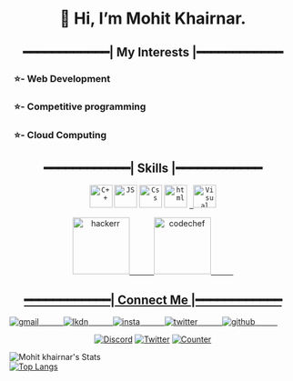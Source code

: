  <h1 align="center">👋 Hi, I’m Mohit Khairnar.</h1>

<h2 align="center">
━━━━━━━━━━━━| My Interests |━━━━━━━━━━━━</h2>
  <h3>&nbsp;&nbsp;⭐- Web Development</h3>
 <h3>&nbsp;&nbsp;⭐- Competitive programming</h3>
 <h3>&nbsp;&nbsp;⭐- Cloud Computing</h3> 

 <h2 align="center">
━━━━━━━━━━━━| Skills |━━━━━━━━━━━━</h2>

<p align="center">
 <code><a href="https://www.wikiwand.com/en/C%2B%2B"><img  alt="C++" height="40px" src="https://brandslogos.com/wp-content/uploads/thumbs/c-logo-vector.svg" /></a></code>
<code><a href="https://www.wikiwand.com/en/JavaScript"><img  alt="JS" height="40px" src="https://upload.wikimedia.org/wikipedia/commons/thumb/6/6a/JavaScript-logo.png/768px-JavaScript-logo.png" /></a></code>
 <code><a href="https://www.wikiwand.com/en/C%2B%2B"><img  alt="Css" height="40px" src="https://upload.wikimedia.org/wikipedia/commons/thumb/3/3d/CSS.3.svg/1200px-CSS.3.svg.png" /></a></code>
 <code><a href="https://www.wikiwand.com/en/C%2B%2B"><img  alt="html" height="40px" src="https://upload.wikimedia.org/wikipedia/commons/thumb/6/61/HTML5_logo_and_wordmark.svg/1200px-HTML5_logo_and_wordmark.svg.png" /></a></code>
<code><a href="https://code.visualstudio.com"> <img alt="Visual Studio Code" height="40px" src="https://upload.wikimedia.org/wikipedia/commons/thumb/9/9a/Visual_Studio_Code_1.35_icon.svg/2048px-Visual_Studio_Code_1.35_icon.svg.png"/></a></code>
 </p>
 
<p align="center" >
 <a href="https://www.hackerrank.com/mvk1407"><img alt="hackerr" height="100px" src="https://cdn-images-1.medium.com/max/2600/1*UGT1Rh9xLww3JeIDR1F0RQ.png"/>
  &nbsp;&nbsp;&nbsp;&nbsp;&nbsp;&nbsp;&nbsp;&nbsp;&nbsp;
   <a href="https://www.codechef.com/users/mohitt_k"><img alt="codechef" height="100px" src="https://upload.wikimedia.org/wikipedia/en/thumb/7/7b/Codechef%28new%29_logo.svg/1200px-Codechef%28new%29_logo.svg.png"/>
    &nbsp;&nbsp;&nbsp;&nbsp;&nbsp;&nbsp;&nbsp;&nbsp;&nbsp;</p>











 <h2 align="center">
━━━━━━━━━━━━| Connect Me |━━━━━━━━━━━━</h2>
 <a href="https://mvk1407@gmail.com"><img alt="gmail" src="https://img.shields.io/badge/Gmail-D14836?style=for-the-badge&logo=gmail&logoColor=white"/> &nbsp;&nbsp;&nbsp;&nbsp;&nbsp;&nbsp;&nbsp;&nbsp;&nbsp;
 	<a href="https://www.linkedin.com/in/mohit-k-74199a137"><img alt="lkdn" src="https://img.shields.io/badge/LinkedIn-0077B5?style=for-the-badge&logo=linkedin&logoColor=white"/>
   &nbsp;&nbsp;&nbsp;&nbsp;&nbsp;&nbsp;&nbsp;&nbsp;&nbsp;
	<a href="https://www.instagram.com/mohitt_khairnar/"><img alt="insta" src="https://img.shields.io/badge/Instagram-E4405F?style=for-the-badge&logo=instagram&logoColor=white"/>
  &nbsp;&nbsp;&nbsp;&nbsp;&nbsp;&nbsp;&nbsp;&nbsp;&nbsp;
 	<a href="https://twitter.com/MohitKhairnar12"><img alt="twitter" src="https://img.shields.io/badge/Twitter-1DA1F2?style=for-the-badge&logo=twitter&logoColor=white"/>
   &nbsp;&nbsp;&nbsp;&nbsp;&nbsp;&nbsp;&nbsp;&nbsp;&nbsp;
	<a href="https://github.com/mohittk"><img alt="github" src="https://img.shields.io/badge/GitHub-100000?style=for-the-badge&logo=github&logoColor=white"/>
  &nbsp;&nbsp;&nbsp;&nbsp;&nbsp;&nbsp;&nbsp;&nbsp;&nbsp;

 

 

<p align="center">
<a href="https://discord.gg/7phunZcr/"><img alt="Discord" src="https://img.shields.io/badge/Discord-chat-7289da.svg?&logo=discord"/></a>
<a href="https://twitter.com/MohitKhairnar12"><img alt="Twitter" src="https://img.shields.io/badge/twitter-545454.svg?logo=twitter" /></a>
<a href="https://github.com/mohittk"><img alt="Counter"src="https://visitor-badge.glitch.me/badge?page_id=mohittk.visitor-badge" /></a>

</p>
		
![Mohit khairnar's Stats](https://github-readme-stats.vercel.app/api?username=mohittk&theme=blue-green&show_icons=true)     
[![Top Langs](https://github-readme-stats.vercel.app/api/top-langs/?username=mohittk&langs_count=8&theme=blue-green)](https://github.com/anuraghazra/github-readme-stats)


